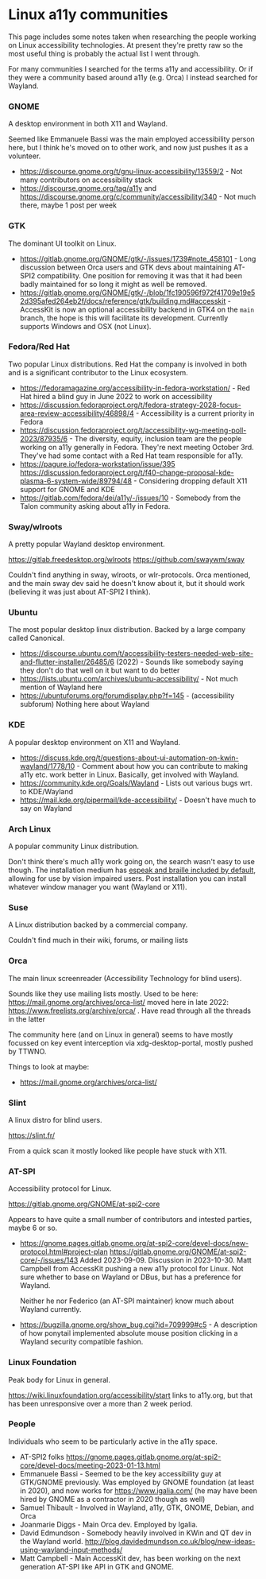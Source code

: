 # Linux a11y communities

This page includes some notes taken when researching the people working on Linux accessibility technologies. At present they're pretty raw so the most useful thing is probably the actual list I went through.

For many communities I searched for the terms a11y and accessibility. Or if they were a community based around a11y (e.g. Orca) I instead searched for Wayland.

### GNOME

A desktop environment in both X11 and Wayland.

Seemed like Emmanuele Bassi was the main employed accessibility person here, but I think he's moved on to other work, and now just pushes it as a volunteer.

- https://discourse.gnome.org/t/gnu-linux-accessibility/13559/2 - Not many contributors on accessibility stack
- https://discourse.gnome.org/tag/a11y and https://discourse.gnome.org/c/community/accessibility/340 - Not much there, maybe 1 post per week

### GTK

The dominant UI toolkit on Linux.

- https://gitlab.gnome.org/GNOME/gtk/-/issues/1739#note_458101 - Long discussion between Orca users and GTK devs about maintaining AT-SPI2 compatibility. One position for removing it was that it had been badly maintained for so long it might as well be removed.
- https://gitlab.gnome.org/GNOME/gtk/-/blob/1fc190596f972f41709e19e52d395afed264eb2f/docs/reference/gtk/building.md#accesskit - AccessKit is now an optional accessibility backend in GTK4 on the `main` branch, the hope is this will facilitate its development. Currently supports Windows and OSX (not Linux).

### Fedora/Red Hat

Two popular Linux distributions. Red Hat the company is involved in both and is a significant contributor to the Linux ecosystem.

- https://fedoramagazine.org/accessibility-in-fedora-workstation/ - Red Hat hired a blind guy in June 2022 to work on accessibility
- https://discussion.fedoraproject.org/t/fedora-strategy-2028-focus-area-review-accessibility/46898/4 - Accessibility is a current priority in Fedora
- https://discussion.fedoraproject.org/t/accessibility-wg-meeting-poll-2023/87935/6 - The diversity, equity, inclusion team are the people working on a11y generally in Fedora. They're next meeting October 3rd. They've had some contact with a Red Hat team responsible for a11y.
- https://pagure.io/fedora-workstation/issue/395 https://discussion.fedoraproject.org/t/f40-change-proposal-kde-plasma-6-system-wide/89794/48 - Considering dropping default X11 support for GNOME and KDE
- https://gitlab.com/fedora/dei/a11y/-/issues/10 - Somebody from the Talon community asking about a11y in Fedora.

### Sway/wlroots

A pretty popular Wayland desktop environment.

https://gitlab.freedesktop.org/wlroots
https://github.com/swaywm/sway

Couldn't find anything in sway, wlroots, or wlr-protocols. Orca mentioned, and the main sway dev said he doesn't know about it, but it should work (believing it was just about AT-SPI2 I think).

### Ubuntu

The most popular desktop linux distribution. Backed by a large company called Canonical.

- https://discourse.ubuntu.com/t/accessibility-testers-needed-web-site-and-flutter-installer/26485/6 (2022) - Sounds like somebody saying they don't do that well on it but want to do better
- https://lists.ubuntu.com/archives/ubuntu-accessibility/ - Not much mention of Wayland here
- https://ubuntuforums.org/forumdisplay.php?f=145 - (accessibility subforum) Nothing here about Wayland

### KDE

A popular desktop environment on X11 and Wayland.

- https://discuss.kde.org/t/questions-about-ui-automation-on-kwin-wayland/1778/10 - Comment about how you can contribute to making a11y etc. work better in Linux. Basically, get involved with Wayland.
- https://community.kde.org/Goals/Wayland - Lists out various bugs wrt. to KDE/Wayland
- https://mail.kde.org/pipermail/kde-accessibility/ - Doesn't have much to say on Wayland

### Arch Linux

A popular community Linux distribution.

Don't think there's much a11y work going on, the search wasn't easy to use though. The installation medium has [espeak and braille included by default](https://archlinux.org/news/accessible-installation-medium/), allowing for use by vision impaired users. Post installation you can install whatever window manager you want (Wayland or X11).

### Suse

A Linux distribution backed by a commercial company.

Couldn't find much in their wiki, forums, or mailing lists

### Orca

The main linux screenreader (Accessibility Technology for blind users).

Sounds like they use mailing lists mostly. Used to be here: https://mail.gnome.org/archives/orca-list/ moved here in late 2022: https://www.freelists.org/archive/orca/ . Have read through all the threads in the latter

The community here (and on Linux in general) seems to have mostly focussed on key event interception via xdg-desktop-portal, mostly pushed by TTWNO.

Things to look at maybe:
- https://mail.gnome.org/archives/orca-list/

### Slint

A linux distro for blind users.

https://slint.fr/

From a quick scan it mostly looked like people have stuck with X11.

### AT-SPI

Accessibility protocol for Linux.

https://gitlab.gnome.org/GNOME/at-spi2-core

Appears to have quite a small number of contributors and intested parties, maybe 6 or so.

- https://gnome.pages.gitlab.gnome.org/at-spi2-core/devel-docs/new-protocol.html#project-plan
  https://gitlab.gnome.org/GNOME/at-spi2-core/-/issues/143
  Added 2023-09-09. Discussion in 2023-10-30. Matt Campbell from AccessKit pushing a new a11y protocol for Linux. Not sure whether to base on Wayland or DBus, but has a preference for Wayland.

  Neither he nor Federico (an AT-SPI maintainer) know much about Wayland currently.
- https://bugzilla.gnome.org/show_bug.cgi?id=709999#c5 - A description of how ponytail implemented absolute mouse position clicking in a Wayland security compatible fashion.

### Linux Foundation

Peak body for Linux in general.

https://wiki.linuxfoundation.org/accessibility/start links to a11y.org, but that has been unresponsive over a more than 2 week period.

### People

Individuals who seem to be particularly active in the a11y space.

- AT-SPI2 folks https://gnome.pages.gitlab.gnome.org/at-spi2-core/devel-docs/meeting-2023-01-13.html
- Emmanuele Bassi - Seemed to be the key accessibility guy at GTK/GNOME previously. Was employed by GNOME foundation (at least in 2020), and now works for https://www.igalia.com/ (he may have been hired by GNOME as a contractor in 2020 though as well)
- Samuel Thibault - Involved in Wayland, a11y, GTK, GNOME, Debian, and Orca
- Joanmarie Diggs - Main Orca dev. Employed by Igalia.
- David Edmundson - Somebody heavily involved in KWin and QT dev in the Wayland world. http://blog.davidedmundson.co.uk/blog/new-ideas-using-wayland-input-methods/
- Matt Campbell - Main AccessKit dev, has been working on the next generation AT-SPI like API in GTK and GNOME.
